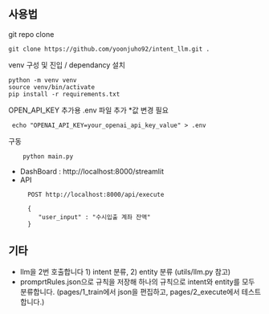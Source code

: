 ## 사용법

git repo clone
```shell
git clone https://github.com/yoonjuho92/intent_llm.git .
```

venv 구성 및 진입 / dependancy 설치
```shell
python -m venv venv
source venv/bin/activate
pip install -r requirements.txt
```

OPEN_API_KEY 추가용 .env 파일 추가 *값 변경 필요
```shell
 echo "OPENAI_API_KEY=your_openai_api_key_value" > .env
```

구동
```shell
    python main.py
```
- DashBoard : http://localhost:8000/streamlit
- API 
  ```shell
    POST http://localhost:8000/api/execute
    
    {
       "user_input" : "수시입출 계좌 잔액"
    }
    ```


[//]: # (streamlit 가동 -> http://localhost:8501)

[//]: # (```shell)

[//]: # (streamlit run main.py)

[//]: # (```)

## 기타

- llm을 2번 호출합니다 1) intent 분류, 2) entity 분류 (utils/llm.py 참고)
- promprtRules.json으로 규칙을 저장해 하나의 규칙으로 intent와 entity를 모두 분류합니다. (pages/1_train에서 json을 편집하고, pages/2_execute에서 테스트합니다.)